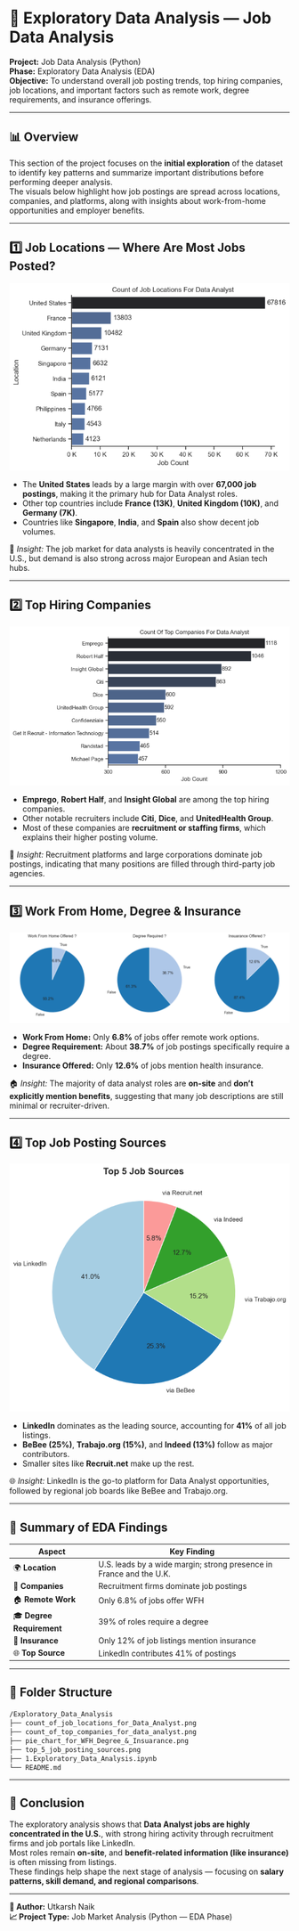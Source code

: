 # 🧭 Exploratory Data Analysis — Job Data Analysis

**Project:** Job Data Analysis (Python)  
**Phase:** Exploratory Data Analysis (EDA)  
**Objective:** To understand overall job posting trends, top hiring companies, job locations, and important factors such as remote work, degree requirements, and insurance offerings.

---

## 📊 Overview
This section of the project focuses on the **initial exploration** of the dataset to identify key patterns and summarize important distributions before performing deeper analysis.  
The visuals below highlight how job postings are spread across locations, companies, and platforms, along with insights about work-from-home opportunities and employer benefits.

---

## 1️⃣ Job Locations — Where Are Most Jobs Posted?
![count_of_job_locations_for_Data_Analyst](./count_of_job_locations_for_Data_Analyst.png)

- The **United States** leads by a large margin with over **67,000 job postings**, making it the primary hub for Data Analyst roles.  
- Other top countries include **France (13K)**, **United Kingdom (10K)**, and **Germany (7K)**.  
- Countries like **Singapore**, **India**, and **Spain** also show decent job volumes.  

📍 *Insight:* The job market for data analysts is heavily concentrated in the U.S., but demand is also strong across major European and Asian tech hubs.

---

## 2️⃣ Top Hiring Companies
![count_of_top_companies_for_data_analyst](./count_of_top_companies_for_data_analyst.png)

- **Emprego**, **Robert Half**, and **Insight Global** are among the top hiring companies.  
- Other notable recruiters include **Citi**, **Dice**, and **UnitedHealth Group**.  
- Most of these companies are **recruitment or staffing firms**, which explains their higher posting volume.

💼 *Insight:* Recruitment platforms and large corporations dominate job postings, indicating that many positions are filled through third-party job agencies.

---

## 3️⃣ Work From Home, Degree & Insurance
![pie_chart_for_WFH_Degree_&_Insuarance](./pie_chart_for_WFH_Degree_&_Insuarance.png)

- **Work From Home:** Only **6.8%** of jobs offer remote work options.  
- **Degree Requirement:** About **38.7%** of job postings specifically require a degree.  
- **Insurance Offered:** Only **12.6%** of jobs mention health insurance.  

🏠 *Insight:* The majority of data analyst roles are **on-site** and **don’t explicitly mention benefits**, suggesting that many job descriptions are still minimal or recruiter-driven.

---

## 4️⃣ Top Job Posting Sources
![top_5_job_posting_sources](./top_5_job_posting_sources.png)

- **LinkedIn** dominates as the leading source, accounting for **41%** of all job listings.  
- **BeBee (25%)**, **Trabajo.org (15%)**, and **Indeed (13%)** follow as major contributors.  
- Smaller sites like **Recruit.net** make up the rest.  

🌐 *Insight:* LinkedIn is the go-to platform for Data Analyst opportunities, followed by regional job boards like BeBee and Trabajo.org.

---

## 🧾 Summary of EDA Findings

| Aspect | Key Finding |
|--------|--------------|
| 🌍 **Location** | U.S. leads by a wide margin; strong presence in France and the U.K. |
| 🏢 **Companies** | Recruitment firms dominate job postings |
| 🏠 **Remote Work** | Only 6.8% of jobs offer WFH |
| 🎓 **Degree Requirement** | 39% of roles require a degree |
| 💊 **Insurance** | Only 12% of job listings mention insurance |
| 🌐 **Top Source** | LinkedIn contributes 41% of postings |

---

## 📂 Folder Structure
```
/Exploratory_Data_Analysis
├── count_of_job_locations_for_Data_Analyst.png
├── count_of_top_companies_for_data_analyst.png
├── pie_chart_for_WFH_Degree_&_Insuarance.png
├── top_5_job_posting_sources.png
├── 1.Exploratory_Data_Analysis.ipynb
└── README.md
```


---

## 🏁 Conclusion
The exploratory analysis shows that **Data Analyst jobs are highly concentrated in the U.S.**, with strong hiring activity through recruitment firms and job portals like LinkedIn.  
Most roles remain **on-site**, and **benefit-related information (like insurance)** is often missing from listings.  
These findings help shape the next stage of analysis — focusing on **salary patterns, skill demand, and regional comparisons**.

---

**📌 Author:** Utkarsh Naik  
**📈 Project Type:** Job Market Analysis (Python — EDA Phase)
